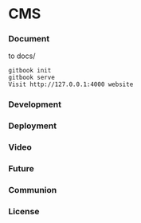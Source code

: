 # CMS


### Document 
to docs/
	
```shell
gitbook init
gitbook serve
Visit http://127.0.0.1:4000 website 
```

### Development
### Deployment
### 
### Video
### Future
### Communion
### License